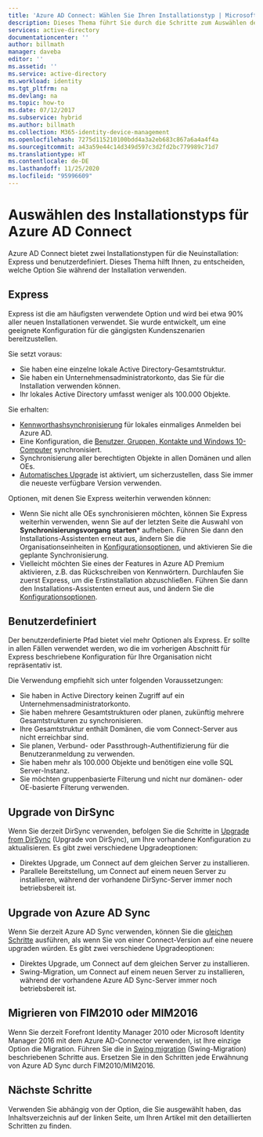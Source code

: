 ```yaml
---
title: 'Azure AD Connect: Wählen Sie Ihren Installationstyp | Microsoft-Dokumentation'
description: Dieses Thema führt Sie durch die Schritte zum Auswählen des Installationstyps für Azure AD Connect.
services: active-directory
documentationcenter: ''
author: billmath
manager: daveba
editor: ''
ms.assetid: ''
ms.service: active-directory
ms.workload: identity
ms.tgt_pltfrm: na
ms.devlang: na
ms.topic: how-to
ms.date: 07/12/2017
ms.subservice: hybrid
ms.author: billmath
ms.collection: M365-identity-device-management
ms.openlocfilehash: 7275d115210100bdd4a3a2eb683c867a6a4a4f4a
ms.sourcegitcommit: a43a59e44c14d349d597c3d2fd2bc779989c71d7
ms.translationtype: HT
ms.contentlocale: de-DE
ms.lasthandoff: 11/25/2020
ms.locfileid: "95996609"
---
```

# <a name="select-which-installation-type-to-use-for-azure-ad-connect"></a>Auswählen des Installationstyps für Azure AD Connect
Azure AD Connect bietet zwei Installationstypen für die Neuinstallation: Express und benutzerdefiniert. Dieses Thema hilft Ihnen, zu entscheiden, welche Option Sie während der Installation verwenden.

## <a name="express"></a>Express
Express ist die am häufigsten verwendete Option und wird bei etwa 90% aller neuen Installationen verwendet. Sie wurde entwickelt, um eine geeignete Konfiguration für die gängigsten Kundenszenarien bereitzustellen.

Sie setzt voraus:

- Sie haben eine einzelne lokale Active Directory-Gesamtstruktur.
- Sie haben ein Unternehmensadministratorkonto, das Sie für die Installation verwenden können.
- Ihr lokales Active Directory umfasst weniger als 100.000 Objekte.

Sie erhalten:

- [Kennworthashsynchronisierung](how-to-connect-password-hash-synchronization.md) für lokales einmaliges Anmelden bei Azure AD.
- Eine Konfiguration, die [Benutzer, Gruppen, Kontakte und Windows 10-Computer](concept-azure-ad-connect-sync-default-configuration.md) synchronisiert.
- Synchronisierung aller berechtigten Objekte in allen Domänen und allen OEs.
- [Automatisches Upgrade](how-to-connect-install-automatic-upgrade.md) ist aktiviert, um sicherzustellen, dass Sie immer die neueste verfügbare Version verwenden.

Optionen, mit denen Sie Express weiterhin verwenden können:

- Wenn Sie nicht alle OEs synchronisieren möchten, können Sie Express weiterhin verwenden, wenn Sie auf der letzten Seite die Auswahl von **Synchronisierungsvorgang starten*** aufheben. Führen Sie dann den Installations-Assistenten erneut aus, ändern Sie die Organisationseinheiten in [Konfigurationsoptionen](how-to-connect-installation-wizard.md#customize-synchronization-options), und aktivieren Sie die geplante Synchronisierung.
- Vielleicht möchten Sie eines der Features in Azure AD Premium aktivieren, z.B. das Rückschreiben von Kennwörtern. Durchlaufen Sie zuerst Express, um die Erstinstallation abzuschließen. Führen Sie dann den Installations-Assistenten erneut aus, und ändern Sie die [Konfigurationsoptionen](how-to-connect-installation-wizard.md#customize-synchronization-options).

## <a name="custom"></a>Benutzerdefiniert
Der benutzerdefinierte Pfad bietet viel mehr Optionen als Express. Er sollte in allen Fällen verwendet werden, wo die im vorherigen Abschnitt für Express beschriebene Konfiguration für Ihre Organisation nicht repräsentativ ist.

Die Verwendung empfiehlt sich unter folgenden Voraussetzungen:

- Sie haben in Active Directory keinen Zugriff auf ein Unternehmensadministratorkonto.
- Sie haben mehrere Gesamtstrukturen oder planen, zukünftig mehrere Gesamtstrukturen zu synchronisieren.
- Ihre Gesamtstruktur enthält Domänen, die vom Connect-Server aus nicht erreichbar sind.
- Sie planen, Verbund- oder Passthrough-Authentifizierung für die Benutzeranmeldung zu verwenden.
- Sie haben mehr als 100.000 Objekte und benötigen eine volle SQL Server-Instanz.
- Sie möchten gruppenbasierte Filterung und nicht nur domänen- oder OE-basierte Filterung verwenden.

## <a name="upgrade-from-dirsync"></a>Upgrade von DirSync
Wenn Sie derzeit DirSync verwenden, befolgen Sie die Schritte in [Upgrade from DirSync](how-to-dirsync-upgrade-get-started.md) (Upgrade von DirSync), um Ihre vorhandene Konfiguration zu aktualisieren. Es gibt zwei verschiedene Upgradeoptionen:

- Direktes Upgrade, um Connect auf dem gleichen Server zu installieren.
- Parallele Bereitstellung, um Connect auf einem neuen Server zu installieren, während der vorhandene DirSync-Server immer noch betriebsbereit ist.

## <a name="upgrade-from-azure-ad-sync"></a>Upgrade von Azure AD Sync
Wenn Sie derzeit Azure AD Sync verwenden, können Sie die [gleichen Schritte](how-to-upgrade-previous-version.md) ausführen, als wenn Sie von einer Connect-Version auf eine neuere upgraden würden. Es gibt zwei verschiedene Upgradeoptionen:

- Direktes Upgrade, um Connect auf dem gleichen Server zu installieren.
- Swing-Migration, um Connect auf einem neuen Server zu installieren, während der vorhandene Azure AD Sync-Server immer noch betriebsbereit ist.

## <a name="migrate-from-fim2010-or-mim2016"></a>Migrieren von FIM2010 oder MIM2016
Wenn Sie derzeit Forefront Identity Manager 2010 oder Microsoft Identity Manager 2016 mit dem Azure AD-Connector verwenden, ist Ihre einzige Option die Migration. Führen Sie die in [Swing migration](how-to-upgrade-previous-version.md#swing-migration) (Swing-Migration) beschriebenen Schritte aus. Ersetzen Sie in den Schritten jede Erwähnung von Azure AD Sync durch FIM2010/MIM2016.

## <a name="next-steps"></a>Nächste Schritte
Verwenden Sie abhängig von der Option, die Sie ausgewählt haben, das Inhaltsverzeichnis auf der linken Seite, um Ihren Artikel mit den detaillierten Schritten zu finden.
